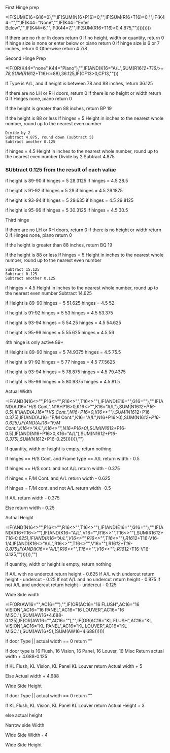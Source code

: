 First Hinge prep

=IF(SUM(E16+G16=0),"",IF(SUM(N16+P16)=0,"",IF(SUM(R16+T16)=0,"",IF(K44="","",IF(K44="None","",IF(K44="Enter Below","",IF(K44=6,"",IF(K44=7,"",IF(SUM(R16+T16)>0,4.875,"")))))))))

If there are no rh or lh doors return 0
If no height, width or quantity, return 0
If hinge size is none or enter below or piano return 0
If hinge size is 6 or 7 inches, return 0
Otherwise return 4 7/8


Second Hinge Prep

=IF(OR(K44="none",K44="Piano"),"",IF(AND(K16="A/L",SUM(R16*12+T16)>=78,SUM(R16*12+T16)<=88),36.125,IF(CF13>0,CF13,"")))

If Type is A/L, and if height is between 78 and 88 inches, return 36.125

<!-- =IF(SUM(E16+G16=0),"",IF(SUM(N16+P16)=0,"",IF(SUM(R16+T16)=0,"",IF(K44="","",IF(K44="None","",IF(K44="Enter Below","",IF(SUM(R16*12+T16)>88,BP19,IF(SUM(R16*12+T16)<90,IF(K44=5,SUM(ROUNDDOWN(SUM((EVEN(ROUNDDOWN(R16*12+T16,0))/2)-4.875),0)-0.125),IF(K44=4.5,SUM((EVEN(ROUNDDOWN(R16*12+T16,0))/2)-4.875),IF(K44="Enter Below","",""))),"")))))))) -->

If there are no LH or RH doors, return 0
if there is no height or width return 0
If Hinges none, piano return 0

If the height is greater than 88 inches, return BP 19

If the height is 88 or less
	If hinges = 5
		Height in inches to the nearest whole number, round up to the nearest even number

    Divide by 2
    Subtract 4.875, round down (subtract 5)
    Subtract another 0.125
  if hinges = 4.5
  		Height in inches to the nearest whole number, round up to the nearest even number
      Divide by 2
      Subtract 4.875


### SUbtract 0.125 from the result of each value
if height is 89-90
  if hinges = 5
    28.3125
  if hinges = 4.5
    28.5

if height is 91-92
  if hinges = 5
    29
  if hinges = 4.5
    29.1875

if height is 93-94
  if hinges = 5
    29.635
  if hinges = 4.5
    29.8125

if height is 95-96
  if hinges = 5
    30.3125
  if hinges = 4.5
    30.5




Third hinge
<!-- 
=IF(SUM(E16+G16=0),"",IF(SUM(N16+P16)=0,"",IF(SUM(R16+T16)=0,"",IF(K44="","",IF(K44="None","",IF(K44="Enter Below","",IF(SUM(R16*12+T16)>88,BQ19,IF(SUM(R16*12+T16)<90,IF(K44=5,SUM(ROUNDDOWN(SUM((EVEN(ROUNDDOWN(R16*12+T16,0)))-15.125),0)-0.125),IF(K44=4.5,SUM((EVEN(ROUNDDOWN(R16*12+T16,0)))-14.625),IF(K44="Enter elow","",""))),"")))))))) -->


If there are no LH or RH doors, return 0
if there is no height or width return 0
If Hinges none, piano return 0

If the height is greater than 88 inches, return BQ 19


If the height is 88 or less
	If hinges = 5
		Height in inches to the nearest whole number, round up to the nearest even number

    Subtract 15.125
    Subtract 0.125
    Subtract another 0.125
  if hinges = 4.5
  		Height in inches to the nearest whole number, round up to the nearest even number
      Subtract 14.625

If Height is 89-90
  hinges = 5
    51.625
  hinges = 4.5
    52

if height is 91-92
  hinges = 5
    53
  hinges = 4.5
    53.375

if height is 93-94
  hinges = 5
    54.25
  hinges = 4.5
    54.625

if height is 95-96
  hinges = 5
    55.625
  hinges = 4.5
    56


4th hinge
  is only active 89+

  If Height is 89-90
  hinges = 5
    74.9375
  hinges = 4.5
    75.5

if height is 91-92
  hinges = 5
    77
  hinges = 4.5
    77.5625

if height is 93-94
  hinges = 5
    78.875
  hinges = 4.5
    79.4375

if height is 95-96
  hinges = 5
    80.9375
  hinges = 4.5
    81.5


Actual Width

=IF(AND(N16<>"",P16<>"",R16<>"",T16<>""),IF(AND(E16="",G16=""),"",IF(AND(AJ16="H/S Cont.",N16+P16>0,K16<>"",K16="A/L"),SUM(N16*12+P16-0.5),IF(AND(AJ16="H/S Cont.",N16+P16>0,K16<>""),SUM(N16*12+P16-0.375),IF(AND(AJ16="F/M Cont.",K16="A/L",N16+P16>0),SUM(N16*12+P16-0.625),IF(AND(AJ16="F/M Cont.",K16<>"A/L",K16<>"",N16+P16>0),SUM(N16*12+P16-0.5),IF(AND(N16+P16>0,K16="A/L"),SUM(N16*12+P16-0.375),SUM(N16*12+P16-0.25))))))),"")

If quantity, width or height is empty, return nothing

If hinges == H/S Cont. and Frame type == A/L
  return width - 0.5

If hinges == H/S cont. and not A/L
  return width - 0.375

if hinges = F/M Cont. and A/L
  return width - 0.625

if hinges = F/M cont. and not A/L
  return width -0.5

If A/L
  return width - 0.375

Else
  return width - 0.25



Actual Height

=IF(AND(N16<>"",P16<>"",R16<>"",T16<>""),IF(AND(E16="",G16=""),"",IF(AND(R16+T16<>""),IF(AND(K16="A/L",V16="",R16<>"",T16<>""),SUM(R16*12+T16-0.625),IF(AND(K16="A/L",V16<>"",R16<>"",T16<>""),R16*12+T16-V16-1/4,IF(AND(K16<>"A/L",R16<>"",T16<>"",V16=""),R16*12+T16-0.875,IF(AND(K16<>"A/L",R16<>"",T16<>"",V16<>""),R16*12+T16-V16-0.125,"")))))),"")


If quantity, width or height is empty, return nothing

If A/L with no undercut
  return height - 0.625
If A/L with undercut
  return height - undercut - 0.25
If not A/L and no undercut
  return height - 0.875
If not A/L and undercut
  return height - undercut - 0.125



Wide Side width

=IF(OR(AW16="",AC16=""),"",IF(OR(AC16="16 FLUSH",AC16="16 VISION",AC16="16 PANEL",AC16="16 LOUVER",AC16="16 MISC."),SUM(AW16+4.688-0.125),IF(OR(AW16="",AC16=""),"",IF(OR(AC16="KL FLUSH",AC16="KL VISION",AC16="KL PANEL",AC16="KL LOUVER",AC16="KL MISC."),SUM(AW16+5),(SUM(AW16+4.688))))))

If door Type || actual width == 0 
  return ""

If door type is 16 Flush, 16 Vision, 16 Panel, 16 Louver, 16 Misc
  Return actual width + 4.688-0.125

If KL Flush, KL Vision, KL Panel KL Louver
  return Actual width + 5

Else Actual width + 4.688


Wide Side Height

If door Type || actual width == 0 
  return ""

If KL Flush, KL Vision, KL Panel KL Louver
  return Actual Height + 3

else actual height


Narrow side Width

Wide Side Width - 4

Wide Side Height

